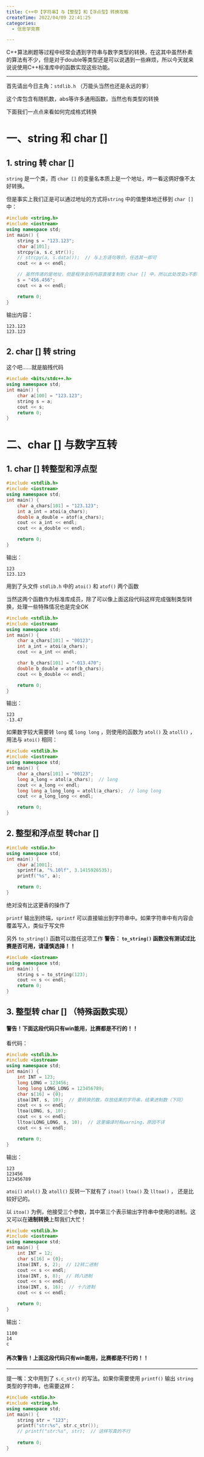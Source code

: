```yaml
---
title: C++中【字符串】与【整型】和【浮点型】转换攻略
createTime: 2022/04/09 22:41:25
categories:
  - 信息学竞赛

---
```


C++算法刷题等过程中经常会遇到字符串与数字类型的转换，在这其中虽然朴素的算法有不少，但是对于double等类型还是可以说遇到一些麻烦，所以今天就来说说使用C++标准库中的函数实现这些功能。

---

首先请出今日主角：`stdlib.h` （万能头当然也还是永远的爹）

这个库包含有随机数，abs等许多通用函数，当然也有类型的转换

下面我们一点点来看如何完成格式转换

# 一、string 和 char []

## 1. string 转 char []

`string` 是一个类，而 `char []` 的变量名本质上是一个地址，咋一看这俩好像不太好转换。

但是事实上我们正是可以通过地址的方式将`string` 中的值整体地迁移到 `char []` 中：

```cpp
#include <string.h>
#include <iostream>
using namespace std;
int main() {
    string s = "123.123";
    char a[101];
    strcpy(a, s.c_str());
    // strcpy(a, s.data());  // 与上方语句等价，任选其一即可
    cout << a << endl;

    // 虽然传递的是地址，但是程序会将内容直接复制到 char [] 中，所以此处改变s不影响a
    s = "456.456";
    cout << a << endl;

    return 0;
}
```

输出内容：

```
123.123
123.123
```

## 2. char [] 转 string

这个吧……就是脑残代码

```cpp
#include <bits/stdc++.h>
using namespace std;
int main() {
    char a[100] = "123.123";
    string s = a;
    cout << s;
    return 0;
}
```

# 二、char [] 与数字互转

## 1. char [] 转整型和浮点型
```cpp
#include <stdlib.h>
#include <iostream>
using namespace std;
int main() {
    char a_chars[101] = "123.123";
    int a_int = atoi(a_chars);
    double a_double = atof(a_chars);
    cout << a_int << endl;
    cout << a_double << endl;

    return 0;
}
```

输出：

```
123
123.123
```

用到了头文件 `stdlib.h` 中的 `atoi()` 和 `atof()` 两个函数

当然这两个函数作为标准库成员，除了可以像上面这段代码这样完成强制类型转换，处理一些特殊情况也是完全OK

```cpp
#include <stdlib.h>
#include <iostream>
using namespace std;
int main() {
    char a_chars[101] = "00123";
    int a_int = atoi(a_chars);
    cout << a_int << endl;

    char b_chars[101] = "-013.470";
    double b_double = atof(b_chars);
    cout << b_double << endl;

    return 0;
}
```

输出：

```
123
-13.47
```

如果数字较大需要转 `long` 或 `long long` ，则使用的函数为 `atol()` 及 `atoll()` ，用法与 `atoi()` 相同：

```cpp
#include <stdlib.h>
#include <iostream>
using namespace std;
int main() {
    char a_chars[101] = "00123";
    long a_long = atol(a_chars);  // long
    cout << a_long << endl;
    long long a_long_long = atoll(a_chars);  // long long
    cout << a_long_long << endl;

    return 0;
}
```

## 2. 整型和浮点型 转char []

```cpp
#include <stdio.h>
using namespace std;
int main() {
    char a[1001];
    sprintf(a, "%.10lf", 3.1415926535);
    printf("%s", a);

    return 0;
}
```

绝对没有比这更香的操作了

`printf` 输出到终端，`sprintf` 可以直接输出到字符串中。如果字符串中有内容会覆盖写入，类似于写文件

另外 `to_string()` 函数可以胜任这项工作 **警告： `to_string()` 函数没有测试过比赛是否可用，请谨慎选择！！**

```cpp
#include <iostream>
using namespace std;
int main() {
    string s = to_string(123);
    cout << s << endl;
    return 0;
}
```


## 3. 整型转 char [] （特殊函数实现）

#### 警告！下面这段代码只有win能用，比赛都是不行的！！

看代码：

```cpp
#include <stdlib.h>
#include <iostream>
using namespace std;
int main() {
    int INT = 123;
    long LONG = 123456;
    long long LONG_LONG = 123456789;
    char s[16] = {0};
    itoa(INT, s, 10);  // 要转换的数，存放结果的字符串，结果进制数（下同）
    cout << s << endl;
    ltoa(LONG, s, 10);
    cout << s << endl;
    lltoa(LONG_LONG, s, 10);  // 这里编译时有warning，原因不详
    cout << s << endl;

    return 0;
}
```

输出：

```
123
123456
123456789
```

`atoi()` `atol()` 及 `atoll()` 反转一下就有了 `itoa()` `ltoa()` 及 `lltoa()` ， 还是比较好记的。

以 `itoa()` 为例，他接受三个参数，其中第三个表示输出字符串中使用的进制。这又可以在**进制转换**上帮我们大忙！

```cpp
#include <stdlib.h>
#include <iostream>
using namespace std;
int main() {
    int INT = 12;
    char s[16] = {0};
    itoa(INT, s, 2);  // 12转二进制
    cout << s << endl;
    itoa(INT, s, 8);  // 转八进制
    cout << s << endl;
    itoa(INT, s, 16);  // 十六进制
    cout << s << endl;

    return 0;
}
```

输出：

```
1100
14
c
```

#### 再次警告！上面这段代码只有win能用，比赛都是不行的！！


---

提一嘴：文中用到了 `s.c_str()` 的写法。如果你需要使用 `printf()` 输出 `string` 类型的字符串，也需要这样：

```cpp
#include <stdio.h>
#include <string.h>
using namespace std;
int main() {
    string str = "123";
    printf("str:%s", str.c_str());
    // printf("str:%s", str);  // 这样写真的不行
 
    return 0;
}
```
